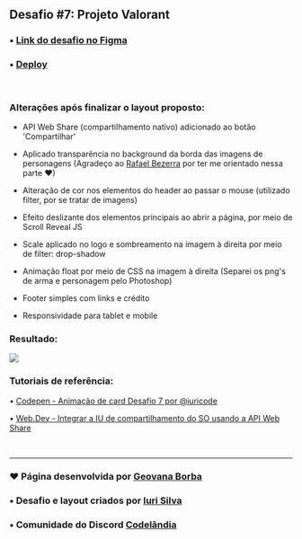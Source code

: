 ## Desafio #7: Projeto Valorant

### • [Link do desafio no Figma](https://www.figma.com/file/Yb9IBH56g7T1hdIyZ3BMNO/Desafios---Codel%C3%A2ndia?type=design&node-id=10048-2&mode=design&t=2QltMGAiE3ZrYbUT-0) 

### • [Deploy](https://geovanaborba.github.io/Codelandia-desafios/Desafio-7/) 

<br>

### Alterações após finalizar o layout proposto:

* API Web Share (compartilhamento nativo) adicionado ao botão 'Compartilhar'

* Aplicado transparência no background da borda das imagens de personagens (Agradeço ao [Rafael Bezerra](https://github.com/rafaelscbezerra) por ter me orientado nessa parte ♥)

* Alteração de cor nos elementos do header ao passar o mouse (utilizado filter, por se tratar de imagens)

* Efeito deslizante dos elementos principais ao abrir a página, por meio de Scroll Reveal JS

* Scale aplicado no logo e sombreamento na imagem à direita por meio de filter: drop-shadow

* Animação float por meio de CSS na imagem à direita (Separei os png's de arma e personagem pelo Photoshop)

* Footer simples com links e crédito

* Responsividade para tablet e mobile

### Resultado: 

<img src="./assets/img/resultado_desafio7.gif">

<br>

### Tutoriais de referência: 

• [Codepen - Animação de card Desafio 7 por @iuricode](https://codepen.io/iuricode/pen/QWxBQWp)

• [Web.Dev - Integrar a IU de compartilhamento do SO usando a API Web Share](https://web.dev/articles/web-share?hl=pt-br)

<br>

<hr>

### ♥ Página desenvolvida por [Geovana Borba](https://www.linkedin.com/in/geovanaborba/)

### • Desafio e layout criados por [Iuri Silva](https://www.linkedin.com/in/iuricode/?originalSubdomain=br)

### • Comunidade do Discord [Codelândia](https://discord.gg/79qyJwdsGk)